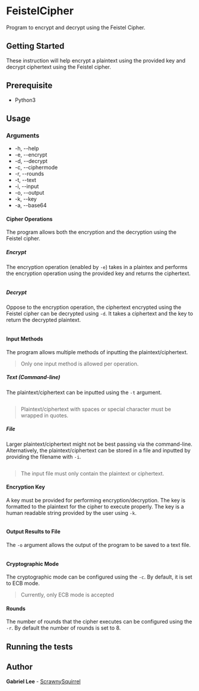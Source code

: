 # FeistelCipher

Program to encrypt and decrypt using the Feistel Cipher.

## Getting Started

These instruction will help encrypt a plaintext using the provided key and decrypt ciphertext using the Feistel cipher.

## Prerequisite

* Python3

## Usage
### Arguments
* -h, --help
* -e, --encrypt
* -d, --decrypt
* -c, --ciphermode
* -r, --rounds
* -t, --text
* -i, --input
* -o, --output
* -k, --key
* -a, --base64

#### Cipher Operations
The program allows both the encryption and the decryption using the Feistel cipher.

##### Encrypt
The encryption operation (enabled by `-e`) takes in a plaintex and performs the encryption operation using the provided key and returns the ciphertext.
```
```

##### Decrypt
Oppose to the encryption operation, the ciphertext encrypted using the Feistel cipher can be decrypted using `-d`. It takes a ciphertext and the key to return the decrypted plaintext.
```
```

#### Input Methods
The program allows multiple methods of inputting the plaintext/ciphertext.
> Only one input method is allowed per operation.

##### Text (Command-line)
The plaintext/ciphertext can be inputted using the `-t` argument.
```
```
> Plaintext/ciphertext with spaces or special character must be wrapped in quotes.

##### File
Larger plaintext/ciphertext might not be best passing via the command-line. Alternatively, the plaintext/ciphertext can be stored in a file and inputted by providing the filename with `-i`.
```
```
> The input file must only contain the plaintext or ciphertext.

#### Encryption Key
A key must be provided for performing encryption/decryption. The key is formatted to the plaintext for the cipher to execute properly. The key is a human readable string provided by the user using `-k`.
```
```

#### Output Results to File
The `-o` argument allows the output of the program to be saved to a text file.
```
```

#### Cryptographic Mode
The cryptographic mode can be configured using the `-c`. By default, it is set to ECB mode.
> Currently, only ECB mode is accepted

#### Rounds
The number of rounds that the cipher executes can be configured using the `-r`. By default the number of rounds is set to 8.

## Running the tests

## Author

**Gabriel Lee** - [ScrawnySquirrel](https://github.com/ScrawnySquirrel)
